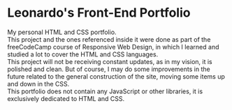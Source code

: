 # Leonardo's Front-End Portfolio
My personal HTML and CSS portfolio. <br> 
This project and the ones referenced inside it were done as part of the freeCodeCamp course of Responsive Web Design, in which I learned and studied a lot to cover the HTML and CSS languages. <br>
This project will not be receiving constant updates, as in my vision, it is polished and clean. But of course, I may do some improvements in the future related to the general construction of the site, moving some items up and down in the CSS. <br>
This portfolio does not contain any JavaScript or other libraries, it is exclusively dedicated to HTML and CSS.

